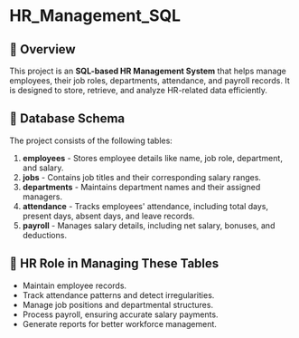 # HR_Management_SQL

## 📌 Overview
This project is an **SQL-based HR Management System** that helps manage employees, their job roles, departments, attendance, and payroll records. 
It is designed to store, retrieve, and analyze HR-related data efficiently.

## 📂 Database Schema
The project consists of the following tables:

1. **employees** - Stores employee details like name, job role, department, and salary.
2. **jobs** - Contains job titles and their corresponding salary ranges.
3. **departments** - Maintains department names and their assigned managers.
4. **attendance** - Tracks employees' attendance, including total days, present days, absent days, and leave records.
5. **payroll** - Manages salary details, including net salary, bonuses, and deductions.

## 🎯 HR Role in Managing These Tables

- Maintain employee records.
- Track attendance patterns and detect irregularities.
- Manage job positions and departmental structures.
- Process payroll, ensuring accurate salary payments.
- Generate reports for better workforce management.

